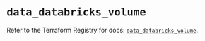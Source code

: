 # `data_databricks_volume`

Refer to the Terraform Registry for docs: [`data_databricks_volume`](https://registry.terraform.io/providers/databricks/databricks/1.53.0/docs/data-sources/volume).
